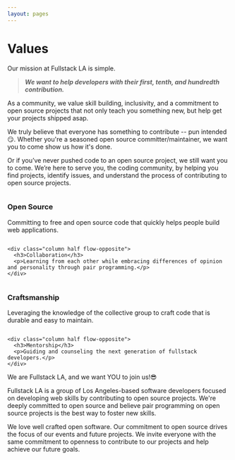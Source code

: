 ```yaml
---
layout: pages
---
```


Values
======

Our mission at Fullstack LA is simple.

> **<em>We want to help developers with their first, tenth, and hundredth contribution.</em>** 

As a community, we value skill building, inclusivity, and a commitment to open source projects that not only teach you something new, but help get your projects shipped asap.

We truly believe that everyone has something to contribute -- pun intended 😏. Whether you're a seasoned open source committer/maintainer, we want you to come show us how it's done. 

Or if you’ve never pushed code to an open source project, we still want you to come. We’re here to serve you, the coding community, by helping you find projects, identify issues, and understand the process of contributing to open source projects.

<div class="values">
  <div class="row clearfix">
    <div class="column half">
      <h3>Open Source</h3>
      <p>Committing to free and open source code that quickly helps people build web applications.</p>
    </div>

    <div class="column half flow-opposite">
      <h3>Collaboration</h3>
      <p>Learning from each other while embracing differences of opinion and personality through pair programming.</p>
    </div>
  </div>

  <div class="row clearfix">
    <div class="column half">
      <h3>Craftsmanship</h3>
      <p>Leveraging the knowledge of the collective group to craft code that is durable and easy to maintain.</p>
    </div>

    <div class="column half flow-opposite">
      <h3>Mentorship</h3>
      <p>Guiding and counseling the next generation of fullstack developers.</p>
    </div>
  </div>
</div>

We are Fullstack LA, and we want YOU to join us!😎

Fullstack LA is a group of Los Angeles-based software developers focused on developing web skills by contributing to open source projects. We're deeply committed to open source and believe pair programming on open source projects is the best way to foster new skills.

We love well crafted open software. Our commitment to open source drives the focus of our events and future projects. We invite everyone with the same commitment to openness to contribute to our projects and help achieve our future goals.
